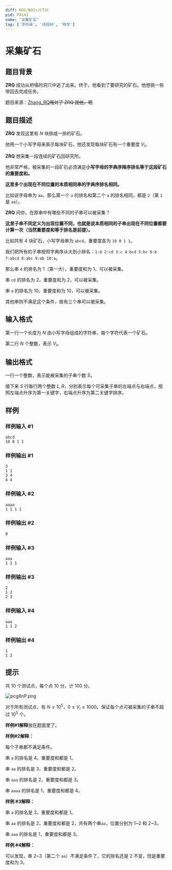 ```yaml
---
diff: NOI/NOI+/CTSC
pid: P4143
name: "采集矿石"
tag: ['字符串', '线段树', '枚举']
---
```

# 采集矿石
## 题目背景

**ZRQ** 成功从坍塌的洞穴中逃了出来。终于，他看到了要研究的矿石。他想挑一些带回去完成任务。

题目来源：[Zhang\_RQ](https://www.luogu.org/space/show?uid=31565)~~哦对了 ZRQ 就他，嗯~~

## 题目描述

**ZRQ** 发现这里有 $N$ 块排成一排的矿石。

他用一个小写字母来表示每块矿石，他还发现每块矿石有一个重要度 $V_i$。

**ZRQ** 想采集一段连续的矿石回研究所。

他非常严格，被采集的一段矿石必须满足**小写字母的字典序降序排名等于这段矿石的重要度和。**

**这里多个出现在不同位置的本质相同串的字典序排名相同。**

比如说字母串为 `aa`，那么第一个 `a` 的排名和第二个 `a` 的排名相同，都是 `2`（第 `1` 是 `aa`）。

**ZRQ** 问你，在原串中有哪些不同的子串可以被采集？

**这里子串不同定义为出现位置不同，也就是说本质相同的子串出现在不同位置都要计算一次（当然重要度和等于排名是前提）。**

比如共有 $4$ 块矿石，小写字母串为 `abcd`，重要度各为 `10 0 1 1`。

我们把所有的子串按照字典序从大到小排名：`1:d 2:cd 3:c 4:bcd 5:bc 6:b 7:abcd 8:abc 9:ab 10:a`。

那么串 `d` 的排名为 $1$（第一大），重要度和为 $1$，可以被采集。

串 `cd` 的排名为 $2$，重要度和为 $2$，可以被采集。

串 `a` 的排名为 $10$，重要度和为 $10$，可以被采集。

其他串则不满足这个条件，故有三个串可以被采集。

## 输入格式

第一行一个长度为 $N$ 由小写字母组成的字符串，每个字符代表一个矿石。


第二行 $N$ 个整数，表示 $V_i$。

## 输出格式

一行一个整数，表示能被采集的子串个数 $S$。


接下来 $S$ 行每行两个整数 $L,R$，分别表示每个可采集子串的左端点与右端点，按照左端点升序为第一关键字，右端点升序为第二关键字排序。

## 样例

### 样例输入 #1
```
abcd
10 0 1 1
```
### 样例输出 #1
```
3
1 1
3 4
4 4
```
### 样例输入 #2
```
aaaa
1 1 1 1
```
### 样例输出 #2
```
0
```
### 样例输入 #3
```
aaa
1 1 1
```
### 样例输出 #3
```
2
1 2
2 3
```
### 样例输入 #4
```
aaa
1 1 2
```
### 样例输出 #4
```
1
1 2
```
## 提示

共 $10$ 个测试点，每个点 $10$ 分，计 $100$ 分。

![pcg6nP.png](https://s1.ax1x.com/2018/01/19/pcg6nP.png)

对于所有测试点，有 $N\leq 10^5$，$0 \le V_i \le 1000$。保证每个点可被采集的子串不超过 $10^5$ 个。


**样例#1解释**放在题面里了。

**样例#2解释：**

每个子串都不满足条件。

串 `a` 的排名是 $4$，重要度和都是 $1$。

串 `aa` 的排名是 $3$，重要度和都是 $2$。

串 `aaa` 的排名是 $2$，重要度和都是 $3$。

串 `aaaa` 的排名是 $1$，重要度和都是 $4$。

**样例 #3解释：**

串 `a` 的排名是 $3$，重要度和都是 $1$。

串 `aa` 的排名是 $2$，重要度和都是 $2$，共有两个串`aa`，位置分别为 $1$~$2$ 和 $2$~$3$。

串 `aaa` 的排名是 $1$，重要度和都是 $3$。

**样例 #4解释：**

可以发现，串 $2$~$3$（第二个 `aa`）不满足条件了。它的排名还是 $2$ 不变，但是重要度和为 $3$。


